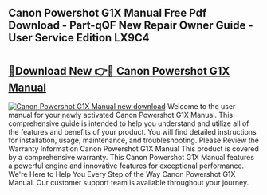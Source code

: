 ## Canon Powershot G1X Manual Free Pdf Download - Part-qQF New Repair Owner Guide - User Service Edition LX9C4

# <h2><a href="http://cf18059.oget.top/?id=Canon+Powershot+G1X+Manual">🔗Download New 👉🔴 Canon Powershot G1X Manual</a></h2>

[![Canon Powershot G1X Manual new download](https://i.imgur.com/5g1atiW.png)](http://cf18059.oget.top/?id=Canon+Powershot+G1X+Manual)
Welcome to the user manual for your newly activated Canon Powershot G1X Manual. This comprehensive guide is intended to help you understand and utilize all of the features and benefits of your product. You will find detailed instructions for installation, usage, maintenance, and troubleshooting. Please Review the Warranty Information Canon Powershot G1X Manual This product is covered by a comprehensive warranty. This Canon Powershot G1X Manual features a powerful engine and innovative features for exceptional performance. We're Here to Help You Every Step of the Way Canon Powershot G1X Manual. Our customer support team is available throughout your journey.
